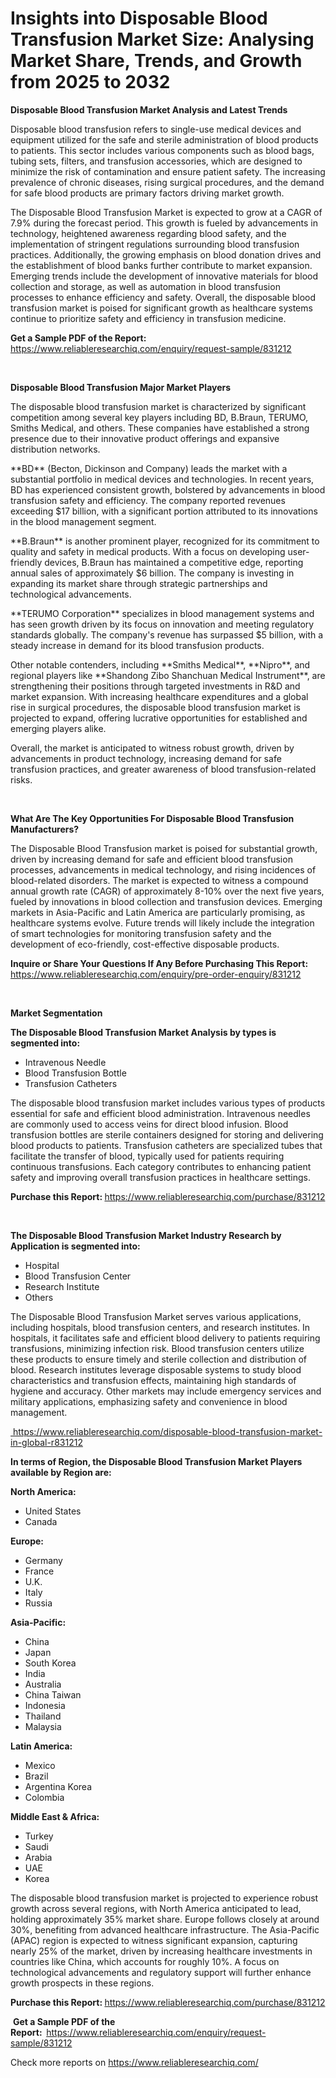 <p><h1>Insights into Disposable Blood Transfusion Market Size: Analysing Market Share, Trends, and Growth from 2025 to 2032</h1></p><p><strong>Disposable Blood Transfusion Market Analysis and Latest Trends</strong></p>
<p><p>Disposable blood transfusion refers to single-use medical devices and equipment utilized for the safe and sterile administration of blood products to patients. This sector includes various components such as blood bags, tubing sets, filters, and transfusion accessories, which are designed to minimize the risk of contamination and ensure patient safety. The increasing prevalence of chronic diseases, rising surgical procedures, and the demand for safe blood products are primary factors driving market growth.</p><p>The Disposable Blood Transfusion Market is expected to grow at a CAGR of 7.9% during the forecast period. This growth is fueled by advancements in technology, heightened awareness regarding blood safety, and the implementation of stringent regulations surrounding blood transfusion practices. Additionally, the growing emphasis on blood donation drives and the establishment of blood banks further contribute to market expansion. Emerging trends include the development of innovative materials for blood collection and storage, as well as automation in blood transfusion processes to enhance efficiency and safety. Overall, the disposable blood transfusion market is poised for significant growth as healthcare systems continue to prioritize safety and efficiency in transfusion medicine.</p></p>
<p><strong>Get a Sample PDF of the Report:&nbsp;</strong> <a href="https://www.reliableresearchiq.com/enquiry/request-sample/831212?utm_campaign=3202&utm_medium=2&utm_source=Github&utm_content=ia&utm_term=25032025&utm_id=disposable-blood-transfusion">https://www.reliableresearchiq.com/enquiry/request-sample/831212</a></p>
<p>&nbsp;</p>
<p><strong>Disposable Blood Transfusion Major Market Players</strong></p>
<p><p>The disposable blood transfusion market is characterized by significant competition among several key players including BD, B.Braun, TERUMO, Smiths Medical, and others. These companies have established a strong presence due to their innovative product offerings and expansive distribution networks.</p><p>**BD** (Becton, Dickinson and Company) leads the market with a substantial portfolio in medical devices and technologies. In recent years, BD has experienced consistent growth, bolstered by advancements in blood transfusion safety and efficiency. The company reported revenues exceeding $17 billion, with a significant portion attributed to its innovations in the blood management segment.</p><p>**B.Braun** is another prominent player, recognized for its commitment to quality and safety in medical products. With a focus on developing user-friendly devices, B.Braun has maintained a competitive edge, reporting annual sales of approximately $6 billion. The company is investing in expanding its market share through strategic partnerships and technological advancements.</p><p>**TERUMO Corporation** specializes in blood management systems and has seen growth driven by its focus on innovation and meeting regulatory standards globally. The company's revenue has surpassed $5 billion, with a steady increase in demand for its blood transfusion products.</p><p>Other notable contenders, including **Smiths Medical**, **Nipro**, and regional players like **Shandong Zibo Shanchuan Medical Instrument**, are strengthening their positions through targeted investments in R&D and market expansion. With increasing healthcare expenditures and a global rise in surgical procedures, the disposable blood transfusion market is projected to expand, offering lucrative opportunities for established and emerging players alike.</p><p>Overall, the market is anticipated to witness robust growth, driven by advancements in product technology, increasing demand for safe transfusion practices, and greater awareness of blood transfusion-related risks.</p></p>
<p>&nbsp;</p>
<p><strong>What Are The Key Opportunities For Disposable Blood Transfusion Manufacturers?</strong></p>
<p><p>The Disposable Blood Transfusion market is poised for substantial growth, driven by increasing demand for safe and efficient blood transfusion processes, advancements in medical technology, and rising incidences of blood-related disorders. The market is expected to witness a compound annual growth rate (CAGR) of approximately 8-10% over the next five years, fueled by innovations in blood collection and transfusion devices. Emerging markets in Asia-Pacific and Latin America are particularly promising, as healthcare systems evolve. Future trends will likely include the integration of smart technologies for monitoring transfusion safety and the development of eco-friendly, cost-effective disposable products.</p></p>
<p><strong>Inquire or Share Your Questions If Any Before Purchasing This Report:</strong> <a href="https://www.reliableresearchiq.com/enquiry/pre-order-enquiry/831212?utm_campaign=3202&utm_medium=2&utm_source=Github&utm_content=ia&utm_term=25032025&utm_id=disposable-blood-transfusion">https://www.reliableresearchiq.com/enquiry/pre-order-enquiry/831212</a></p>
<p>&nbsp;</p>
<p><strong>Market Segmentation</strong></p>
<p><strong>The Disposable Blood Transfusion Market Analysis by types is segmented into:</strong></p>
<p><ul><li>Intravenous Needle</li><li>Blood Transfusion Bottle</li><li>Transfusion Catheters</li></ul></p>
<p><p>The disposable blood transfusion market includes various types of products essential for safe and efficient blood administration. Intravenous needles are commonly used to access veins for direct blood infusion. Blood transfusion bottles are sterile containers designed for storing and delivering blood products to patients. Transfusion catheters are specialized tubes that facilitate the transfer of blood, typically used for patients requiring continuous transfusions. Each category contributes to enhancing patient safety and improving overall transfusion practices in healthcare settings.</p></p>
<p><strong>Purchase this Report:&nbsp;</strong><a href="https://www.reliableresearchiq.com/purchase/831212?utm_campaign=3202&utm_medium=2&utm_source=Github&utm_content=ia&utm_term=25032025&utm_id=disposable-blood-transfusion">https://www.reliableresearchiq.com/purchase/831212</a></p>
<p>&nbsp;</p>
<p><strong>The Disposable Blood Transfusion Market Industry Research by Application is segmented into:</strong></p>
<p><ul><li>Hospital</li><li>Blood Transfusion Center</li><li>Research Institute</li><li>Others</li></ul></p>
<p><p>The Disposable Blood Transfusion Market serves various applications, including hospitals, blood transfusion centers, and research institutes. In hospitals, it facilitates safe and efficient blood delivery to patients requiring transfusions, minimizing infection risk. Blood transfusion centers utilize these products to ensure timely and sterile collection and distribution of blood. Research institutes leverage disposable systems to study blood characteristics and transfusion effects, maintaining high standards of hygiene and accuracy. Other markets may include emergency services and military applications, emphasizing safety and convenience in blood management.</p></p>
<p><a href="https://www.reliableresearchiq.com/disposable-blood-transfusion-market-in-global-r831212?utm_campaign=3202&utm_medium=2&utm_source=Github&utm_content=ia&utm_term=25032025&utm_id=disposable-blood-transfusion">&nbsp;https://www.reliableresearchiq.com/disposable-blood-transfusion-market-in-global-r831212</a></p>
<p><strong>In terms of Region, the Disposable Blood Transfusion Market Players available by Region are:</strong></p>
<p>
    <p> <strong> North America: </strong>
        <ul>
            <li>United States</li>
            <li>Canada</li>
        </ul>
        </p> 
    <p> <strong> Europe: </strong>
        <ul>
            <li>Germany</li>
            <li>France</li>
            <li>U.K.</li>
            <li>Italy</li>
            <li>Russia</li>
        </ul>
        </p> 
    <p> <strong> Asia-Pacific: </strong>
        <ul>
            <li>China</li>
            <li>Japan</li>
            <li>South Korea</li>
            <li>India</li>
            <li>Australia</li>
            <li>China Taiwan</li>
            <li>Indonesia</li>
            <li>Thailand</li>
            <li>Malaysia</li>
        </ul>
        </p> 
    <p> <strong> Latin America: </strong>
        <ul>
            <li>Mexico</li>
            <li>Brazil</li>
            <li>Argentina Korea</li>
            <li>Colombia</li>
        </ul>
        </p> 
    <p> <strong> Middle East & Africa: </strong>
        <ul>
            <li>Turkey</li>
            <li>Saudi</li>
            <li>Arabia</li>
            <li>UAE</li>
            <li>Korea</li>
        </ul>
    </p>
    </p>
<p><p>The disposable blood transfusion market is projected to experience robust growth across several regions, with North America anticipated to lead, holding approximately 35% market share. Europe follows closely at around 30%, benefiting from advanced healthcare infrastructure. The Asia-Pacific (APAC) region is expected to witness significant expansion, capturing nearly 25% of the market, driven by increasing healthcare investments in countries like China, which accounts for roughly 10%. A focus on technological advancements and regulatory support will further enhance growth prospects in these regions.</p></p>
<p><strong>Purchase this Report: </strong><a href="https://www.reliableresearchiq.com/purchase/831212?utm_campaign=3202&utm_medium=2&utm_source=Github&utm_content=ia&utm_term=25032025&utm_id=disposable-blood-transfusion">https://www.reliableresearchiq.com/purchase/831212</a></p>
<p>&nbsp;<strong>Get a Sample PDF of the Report:&nbsp;&nbsp;</strong><a href="https://www.reliableresearchiq.com/enquiry/request-sample/831212?utm_campaign=3202&utm_medium=2&utm_source=Github&utm_content=ia&utm_term=25032025&utm_id=disposable-blood-transfusion">https://www.reliableresearchiq.com/enquiry/request-sample/831212</a></p>
<p><strong></strong></p>
<p>Check more reports on <a href="https://www.reliableresearchiq.com/?utm_campaign=3202&utm_medium=2&utm_source=Github&utm_content=ia&utm_term=25032025&utm_id=disposable-blood-transfusion">https://www.reliableresearchiq.com/</a></p>